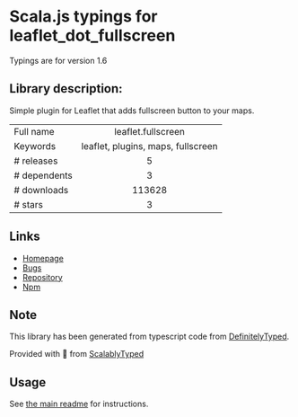 
# Scala.js typings for leaflet_dot_fullscreen

Typings are for version 1.6

## Library description:
Simple plugin for Leaflet that adds fullscreen button to your maps.

|                    |                 |
| ------------------ | :-------------: |
| Full name          | leaflet.fullscreen |
| Keywords           | leaflet, plugins, maps, fullscreen |
| # releases         | 5 |
| # dependents       | 3 |
| # downloads        | 113628 |
| # stars            | 3 |

## Links
- [Homepage](https://github.com/brunob/leaflet.fullscreen#readme)
- [Bugs](https://github.com/brunob/leaflet.fullscreen/issues)
- [Repository](https://github.com/brunob/leaflet.fullscreen)
- [Npm](https://www.npmjs.com/package/leaflet.fullscreen)
    


## Note
This library has been generated from typescript code from [DefinitelyTyped](https://definitelytyped.org).

Provided with :purple_heart: from [ScalablyTyped](https://github.com/oyvindberg/ScalablyTyped)

## Usage
See [the main readme](../../readme.md) for instructions.


